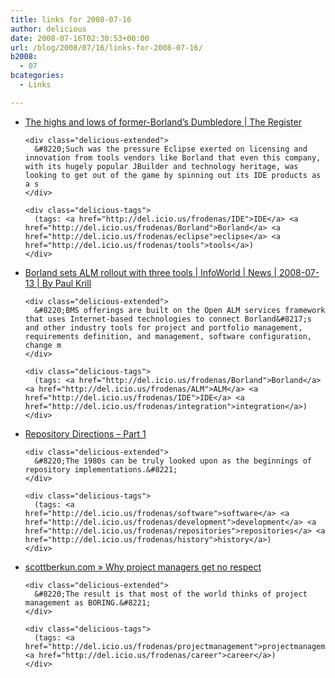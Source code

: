```yaml
---
title: links for 2008-07-16
author: delicious
date: 2008-07-16T02:30:53+00:00
url: /blog/2008/07/16/links-for-2008-07-16/
b2008:
  - 07
bcategories:
  - Links

---
```

<ul class="delicious">
  <li>
    <div class="delicious-link">
      <a href="http://www.theregister.co.uk/2008/07/10/david_intersimone_embarcadero/">The highs and lows of former-Borland&#8217;s Dumbledore | The Register</a>
    </div>
    
    <div class="delicious-extended">
      &#8220;Such was the pressure Eclipse exerted on licensing and innovation from tools vendors like Borland that even this company, with its hugely popular JBuilder and technology heritage, was looking to get out of the game by spinning out its IDE products as a s
    </div>
    
    <div class="delicious-tags">
      (tags: <a href="http://del.icio.us/frodenas/IDE">IDE</a> <a href="http://del.icio.us/frodenas/Borland">Borland</a> <a href="http://del.icio.us/frodenas/eclipse">eclipse</a> <a href="http://del.icio.us/frodenas/tools">tools</a>)
    </div>
  </li>
  
  <li>
    <div class="delicious-link">
      <a href="http://www.infoworld.com/article/08/07/13/Borland_sets_ALM_rollout_with_three_tools_1.html">Borland sets ALM rollout with three tools | InfoWorld | News | 2008-07-13 | By Paul Krill</a>
    </div>
    
    <div class="delicious-extended">
      &#8220;BMS offerings are built on the Open ALM services framework that uses Internet-based technologies to connect Borland&#8217;s and other industry tools for project and portfolio management, requirements definition, and management, software configuration, change m
    </div>
    
    <div class="delicious-tags">
      (tags: <a href="http://del.icio.us/frodenas/Borland">Borland</a> <a href="http://del.icio.us/frodenas/ALM">ALM</a> <a href="http://del.icio.us/frodenas/IDE">IDE</a> <a href="http://del.icio.us/frodenas/integration">integration</a>)
    </div>
  </li>
  
  <li>
    <div class="delicious-link">
      <a href="http://www.tdan.com/view-articles/5255">Repository Directions &#8211; Part 1</a>
    </div>
    
    <div class="delicious-extended">
      &#8220;The 1980s can be truly looked upon as the beginnings of repository implementations.&#8221;
    </div>
    
    <div class="delicious-tags">
      (tags: <a href="http://del.icio.us/frodenas/software">software</a> <a href="http://del.icio.us/frodenas/development">development</a> <a href="http://del.icio.us/frodenas/repositories">repositories</a> <a href="http://del.icio.us/frodenas/history">history</a>)
    </div>
  </li>
  
  <li>
    <div class="delicious-link">
      <a href="http://www.scottberkun.com/blog/2008/why-project-managers-get-no-respect/">scottberkun.com » Why project managers get no respect</a>
    </div>
    
    <div class="delicious-extended">
      &#8220;The result is that most of the world thinks of project management as BORING.&#8221;
    </div>
    
    <div class="delicious-tags">
      (tags: <a href="http://del.icio.us/frodenas/projectmanagement">projectmanagement</a> <a href="http://del.icio.us/frodenas/career">career</a>)
    </div>
  </li>
</ul>